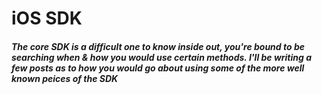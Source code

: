 # iOS SDK

##### The core SDK is a difficult one to know inside out, you're bound to be searching when & how you would use certain methods. I'll be writing a few posts as to how you would go about using some of the more well known peices of the SDK
